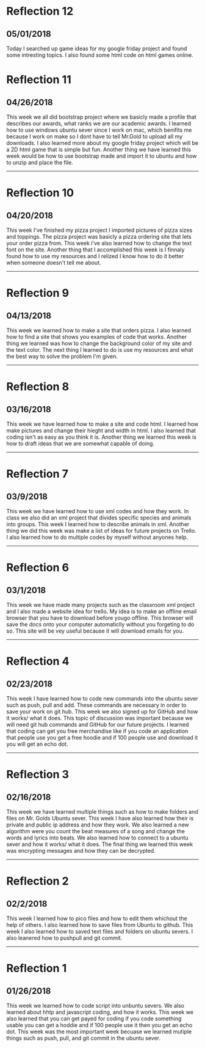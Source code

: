 # Reflection 12
## 05/01/2018
Today I searched up game ideas for my google friday project and found some intresting topics. I also found some html code on html games online.


# Reflection 11
## 04/26/2018
This week we all did bootstrap project where we basicly made a profile that describes our awards, what ranks we are our academic awards. I learned how to use windows ubuntu sever since I work on mac, which benifits me because I work on make so I dont have to tell Mr.Gold to upload all my downloads. I also learned more about my google friday project which will be a 2D html game that is simple but fun. Another thing we have learned this week would be how to use bootstrap made and import it to ubuntu and how to unzip and place the file.

___


# Reflection 10
## 04/20/2018
This week I've finished my pizza project I imported pictures of pizza sizes and toppings. The pizza project was basicly a pizza ordering site that lets your order pizza from. This week i've also learned how to change the text font on the site. Another thing that I accomplished this week is I finnaly found how to use my resources and I relized I know how to do it better when someone doesn't tell me about.

___


# Reflection 9
## 04/13/2018
This week we learned how to make a site that orders pizza. I also learned how to find a site that shows you examples of code that works. Another thing we learned was how to change the background color of my site and the text color. The next thing I learned to do is use my resources and what the best way to solve the problem I'm given.


---


# Reflection 8
## 03/16/2018
This week we have learned how to make a site and code html. I learned how make pictures and change their hieght and width in html. I also learned that coding isn't as easy as you think it is. Another thing we learned this week is how to draft ideas that we are somewhat capable of doing.

---


# Reflection 7
## 03/9/2018
This week we have learned how to use xml codes and how they work. In class we also did an xml project that divides specific species and animals into groups. This week I learned how to describe animals in xml. Another thing we did this week was make a list of ideas for future projects on Trello. I also learned how to do multiple codes by myself without anyones help. 


---


# Reflection 6
## 03/1/2018
This week we have made many projects such as the classroom xml project and I also made a website idea for trello. My idea is to make an offline email browser that you have to download before yougo offline. This browser will save the docs onto your computer automaticlly without you forgeting to do so. This site will be vey useful because it will download emails for you. 


---



# Reflection 4
## 02/23/2018
This week I have learned how to code new commands into the ubuntu sever such as push, pull and add. These commands are necessary in order to save your work on git hub. This week we also signed up for GitHub and how it works/ what it does. This topic of discussion was important because we will need git hub commands and GitHub for our future projects. I learned that coding can get you free merchandise like if you code an application that people use you get a free hoodie and if 100 people use and download it you will get an echo dot.



---



# Reflection 3
## 02/16/2018
This week we have learned multiple things such as how to make folders and files on Mr. Golds Ubuntu sever. This week I have also learned how their is private and public ip address and how they work. We also learned a new algorithm were you count the beat measures of a song and change the words and lyrics into beats. We also learned how to connect to a ubuntu sever and how it works/ what it does. The final thing we learned this week was encrypting messages and how they can be decrypted.



---



# Reflection 2
## 02/2/2018
This week I learned how to pico files and how to edit them whichout the help of others. I also learned how to save files from Ubuntu to github. This week I also learned how to saved text files and folders on ubuntu severs. I also leanered how to pushpull and git commit.



---


# Reflection 1
## 01/26/2018
This week we learned how to code script into unbuntu severs. We also learned about hhtp and javascript coding, and how it works. This week we also learned that you can get payed for coding if you code something usable you can get a hoddie and if 100 people use it then you get an echo dot. This week was the most important week becuase we learned mutiple things such as push, pull, and git commit in the ubuntu sever. 
